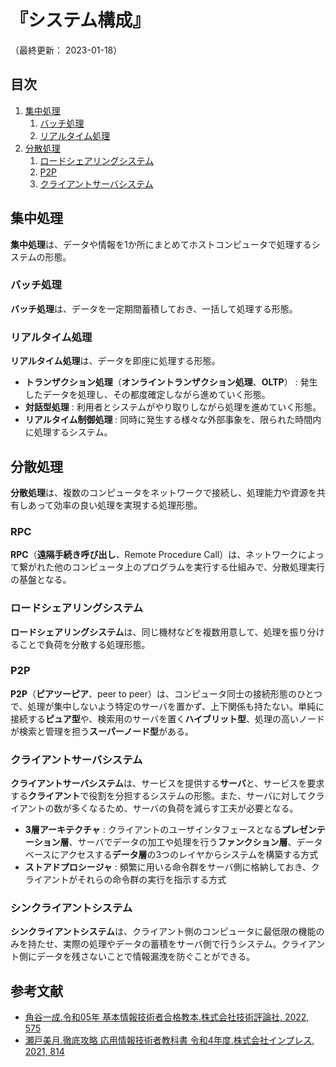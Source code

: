 # 『システム構成』

（最終更新： 2023-01-18）


## 目次

1. [集中処理](#集中処理)
	1. [バッチ処理](#バッチ処理)
	1. [リアルタイム処理](#リアルタイム処理)
1. [分散処理](#分散処理)
	1. [ロードシェアリングシステム](#ロードシェアリングシステム)
	1. [P2P](#p2p)
	1. [クライアントサーバシステム](#クライアントサーバシステム)


## 集中処理

**集中処理**は、データや情報を1か所にまとめてホストコンピュータで処理するシステムの形態。

### バッチ処理

**バッチ処理**は、データを一定期間蓄積しておき、一括して処理する形態。

### リアルタイム処理

**リアルタイム処理**は、データを即座に処理する形態。

- **トランザクション処理**（**オンライントランザクション処理**、**OLTP**） : 発生したデータを処理し、その都度確定しながら進めていく形態。
- **対話型処理** : 利用者とシステムがやり取りしながら処理を進めていく形態。
- **リアルタイム制御処理** : 同時に発生する様々な外部事象を、限られた時間内に処理するシステム。


## 分散処理

**分散処理**は、複数のコンピュータをネットワークで接続し、処理能力や資源を共有しあって効率の良い処理を実現する処理形態。

### RPC

**RPC**（**遠隔手続き呼び出し**、Remote Procedure Call）は、ネットワークによって繋がれた他のコンピュータ上のプログラムを実行する仕組みで、分散処理実行の基盤となる。

### ロードシェアリングシステム

**ロードシェアリングシステム**は、同じ機材などを複数用意して、処理を振り分けることで負荷を分散する処理形態。

### P2P

**P2P**（**ピアツーピア**、peer to peer）は、コンピュータ同士の接続形態のひとつで、処理が集中しないよう特定のサーバを置かず、上下関係も持たない。単純に接続する**ピュア型**や、検索用のサーバを置く**ハイブリット型**、処理の高いノードが検索と管理を担う**スーパーノード型**がある。

### クライアントサーバシステム

**クライアントサーバシステム**は、サービスを提供する**サーバ**と、サービスを要求する**クライアント**で役割を分担するシステムの形態。また、サーバに対してクライアントの数が多くなるため、サーバの負荷を減らす工夫が必要となる。

- **3層アーキテクチャ** : クライアントのユーザインタフェースとなる**プレゼンテーション層**、サーバでデータの加工や処理を行う**ファンクション層**、データベースにアクセスする**データ層**の3つのレイヤからシステムを構築する方式
- **ストアドプロシージャ** : 頻繁に用いる命令群をサーバ側に格納しておき、クライアントがそれらの命令群の実行を指示する方式

### シンクライアントシステム

**シンクライアントシステム**は、クライアント側のコンピュータに最低限の機能のみを持たせ、実際の処理やデータの蓄積をサーバ側で行うシステム。クライアント側にデータを残さないことで情報漏洩を防ぐことができる。


## 参考文献

- [角谷一成.令和05年 基本情報技術者合格教本.株式会社技術評論社, 2022, 575](https://gihyo.jp/book/2022/978-4-297-13164-7)
- [瀬戸美月.徹底攻略 応用情報技術者教科書 令和4年度.株式会社インプレス, 2021, 814](https://book.impress.co.jp/books/1121101057)

